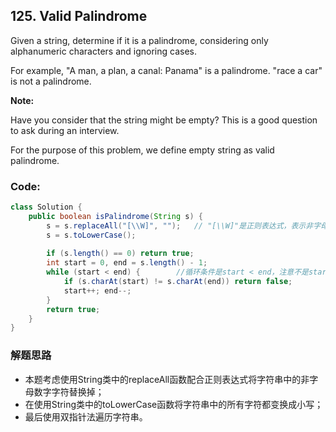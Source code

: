 ## 125. Valid Palindrome

Given a string, determine if it is a palindrome, considering only alphanumeric characters and ignoring cases.

For example,
"A man, a plan, a canal: Panama" is a palindrome.
"race a car" is not a palindrome.

**Note:**

Have you consider that the string might be empty? This is a good question to ask during an interview.

For the purpose of this problem, we define empty string as valid palindrome.

### Code:
```java
class Solution {
    public boolean isPalindrome(String s) {
        s = s.replaceAll("[\\W]", "");   // "[\\W]"是正则表达式，表示非字母数字的字符
        s = s.toLowerCase();
        
        if (s.length() == 0) return true;
        int start = 0, end = s.length() - 1;
        while (start < end) {        //循环条件是start < end，注意不是start != end
            if (s.charAt(start) != s.charAt(end)) return false;
            start++; end--;
        }
        return true;
    }
} 
```

### 解题思路
* 本题考虑使用String类中的replaceAll函数配合正则表达式将字符串中的非字母数字字符替换掉；
* 在使用String类中的toLowerCase函数将字符串中的所有字符都变换成小写；
* 最后使用双指针法遍历字符串。
